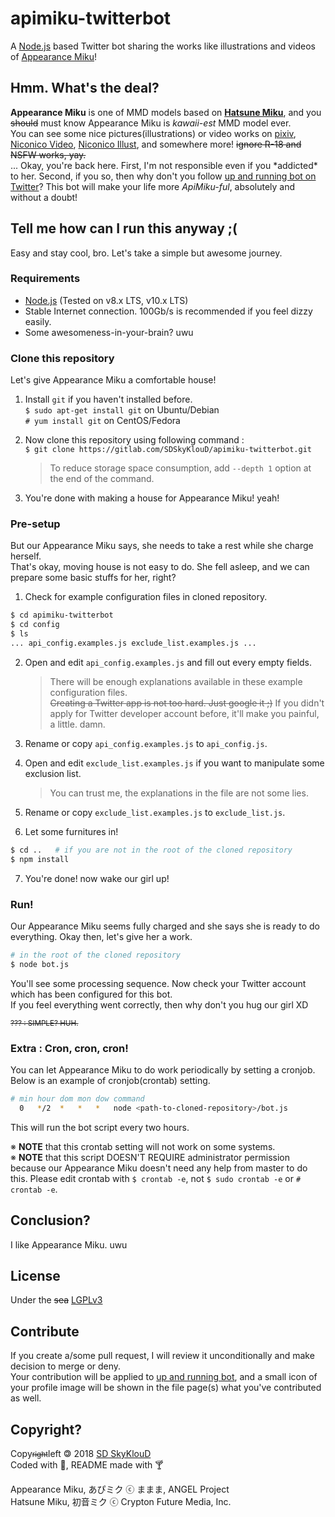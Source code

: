 apimiku-twitterbot
===
A [Node.js](https://nodejs.org) based Twitter bot sharing the works like illustrations and videos of [Appearance Miku](https://piapro.jp/t/KPU3)!

Hmm. What's the deal?
---
**Appearance Miku** is one of MMD models based on [**Hatsune Miku**](https://www.crypton.co.jp/cv01), and you ~~should~~ must know Appearance Miku is *kawaii-est* MMD model ever.  
You can see some nice pictures(illustrations) or video works on [pixiv](https://www.pixiv.net/search.php?s_mode=s_tag&word=あぴミク), [Niconico Video](https://www.nicovideo.jp/search/あぴミク), [Niconico Illust](http://seiga.nicovideo.jp/search/あぴミク), and somewhere more! ~~ignore R-18 and NSFW works, yay.~~  
... Okay, you're back here. First, I'm not responsible even if you \*addicted\* to her. Second, if you so, then why don't you follow [up and running bot on Twitter](https://twitter.com/AppearanceMiku)? This bot will make your life more *ApiMiku-ful*, absolutely and without a doubt!

Tell me how can I run this anyway ;(
---
Easy and stay cool, bro. Let's take a simple but awesome journey.

### Requirements
  + [Node.js](https://nodejs.org) (Tested on v8.x LTS, v10.x LTS)
  + Stable Internet connection. 100Gb/s is recommended if you feel dizzy easily.
  + Some awesomeness-in-your-brain? uwu

### Clone this repository
Let's give Appearance Miku a comfortable house!

  1. Install `git` if you haven't installed before.  
	`$ sudo apt-get install git` on Ubuntu/Debian  
	`# yum install git` on CentOS/Fedora

  2. Now clone this repository using following command :  
	`$ git clone https://gitlab.com/SDSkyKlouD/apimiku-twitterbot.git`
      > To reduce storage space consumption, add `--depth 1` option at the end of the command.

  3. You're done with making a house for Appearance Miku! yeah!

### Pre-setup
But our Appearance Miku says, she needs to take a rest while she charge herself.  
That's okay, moving house is not easy to do. She fell asleep, and we can prepare some basic stuffs for her, right?

  1. Check for example configuration files in cloned repository.
```bash
$ cd apimiku-twitterbot
$ cd config
$ ls
... api_config.examples.js exclude_list.examples.js ...
```

  2. Open and edit `api_config.examples.js` and fill out every empty fields.
      > There will be enough explanations available in these example configuration files.  
      > ~~Creating a Twitter app is not too hard. Just google it ;)~~ If you didn't apply for Twitter developer account before, it'll make you painful, a little. damn.

  3. Rename or copy `api_config.examples.js` to `api_config.js`.

  4. Open and edit `exclude_list.examples.js` if you want to manipulate some exclusion list.
      > You can trust me, the explanations in the file are not some lies.

  5. Rename or copy `exclude_list.examples.js` to `exclude_list.js`.

  6. Let some furnitures in!
```bash
$ cd ..   # if you are not in the root of the cloned repository
$ npm install
```

  7. You're done! now wake our girl up!

### Run!
Our Appearance Miku seems fully charged and she says she is ready to do everything. Okay then, let's give her a work.

```bash
# in the root of the cloned repository
$ node bot.js
```

You'll see some processing sequence. Now check your Twitter account which has been configured for this bot.  
If you feel everything went correctly, then why don't you hug our girl XD

<small>~~??? : SIMPLE? HUH.~~</small>

### Extra : Cron, cron, cron!
You can let Appearance Miku to do work periodically by setting a cronjob. Below is an example of cronjob(crontab) setting.

```bash
# min hour dom mon dow command
  0   */2  *   *   *   node <path-to-cloned-repository>/bot.js
```

This will run the bot script every two hours.  

※ **NOTE** that this crontab setting will not work on some systems.  
※ **NOTE** that this script DOESN'T REQUIRE administrator permission because our Appearance Miku doesn't need any help from master to do this. Please edit crontab with `$ crontab -e`, not `$ sudo crontab -e` or `# crontab -e`.

Conclusion?
---
I like Appearance Miku. uwu

License
---
Under the ~~sea~~ [LGPLv3](LICENSE)

Contribute
---
If you create a/some pull request, I will review it unconditionally and make decision to merge or deny.  
Your contribution will be applied to [up and running bot](https://twitter.com/AppearanceMiku), and a small icon of your profile image will be shown in the file page(s) what you've contributed as well.

Copyright?
---
Copy<small>~~right~~</small>left 🄯 2018 [SD SkyKlouD](https://twitter.com/_SDSkyKlouD)  
Coded with 💖, README made with 🍸

Appearance Miku, あぴミク ⓒ ままま, ANGEL Project  
Hatsune Miku, 初音ミク ⓒ Crypton Future Media, Inc.
